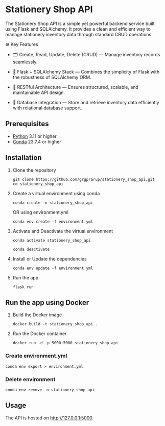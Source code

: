 # Stationery Shop API
The Stationery Shop API is a simple yet powerful backend service built using Flask and SQLAlchemy. It provides a clean and efficient way to manage stationery inventory data through standard CRUD operations.

⚙️ Key Features

* 🗂 Create, Read, Update, Delete (CRUD) — Manage inventory records seamlessly.

* 🧱 Flask + SQLAlchemy Stack — Combines the simplicity of Flask with the robustness of SQLAlchemy ORM.

* 🔗 RESTful Architecture — Ensures structured, scalable, and maintainable API design.

* 💾 Database Integration — Store and retrieve inventory data efficiently with relational database support.

## Prerequisites
- [Python](https://www.python.org/) 3.11 or higher
- [Conda](https://conda.io/projects/conda/en/latest/user-guide/getting-started.html) 23.7.4 or higher

## Installation
1. Clone the repository
   ```
   git clone https://github.com/grgprarup/stationery_shop_api.git
   cd stationery_shop_api
   ```
2. Create a virtual environment using conda
   ```
   conda create -n stationery_shop_api
   ```
   OR using environment.yml
   ```
   conda env create -f environment.yml
   ```
3. Activate and Deactivate the virtual environment
   ```
   conda activate stationery_shop_api
   ```
   ```
   conda deactivate
   ```
4. Install or Update the dependencies
   ```
   conda env update -f environment.yml
   ```
5. Run the app
   ```
   flask run
   ```

## Run the app using Docker
1. Build the Docker image
   ```
   docker build -t stationery_shop_api .
   ```
2. Run the Docker container
   ```
   docker run -d -p 5000:5000 stationery_shop_api
   ```

### Create environment.yml
```
conda env export > environment.yml
```

### Delete environment
```
conda env remove -n stationery_shop_api
```

## Usage
The API is hosted on http://127.0.0.1:5000.

